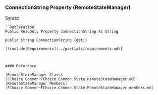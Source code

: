 ﻿### ConnectionString Property (RemoteStateManager)

Syntax

```vbnet
' Declaration
Public ReadOnly Property ConnectionString As String

public string ConnectionString {get;}

[!include[Requirements](../partials/requirements.md)]



#### Reference

[RemoteStateManager Class](FChoice.Common~FChoice.Common.State.RemoteStateManager.md)  
[RemoteStateManager Members](FChoice.Common~FChoice.Common.State.RemoteStateManager_members.md)